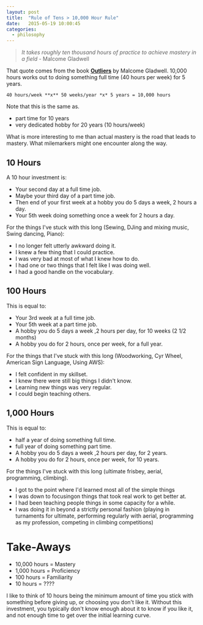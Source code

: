 ```yaml
---
layout: post
title:  "Rule of Tens > 10,000 Hour Rule"
date:   2015-05-19 10:00:45
categories:
  - philosophy
---
```


> *It takes roughly ten thousand hours of practice to achieve mastery in a field* - Malcome Gladwell

That quote comes from the book [**Outliers**][outliers] by Malcome Gladwell.  10,000
hours works out to doing something full time (40 hours per week) for 5 years.

`40 hours/week **x** 50 weeks/year *x* 5 years = 10,000 hours`

Note that this is the same as.

- part time for 10 years
- very dedicated hobby for 20 years (10 hours/week)

What is more interesting to me than actual mastery is the road that leads
to mastery.  What milemarkers might one encounter along the way.

## 10 Hours

A 10 hour investment is:

- Your second day at a full time job.
- Maybe your third day of a part time job.
- Then end of your first week at a hobby you do 5 days a week, 2 hours a day.
- Your 5th week doing something once a week for 2 hours a day.

For the things I've stuck with this long (Sewing, DJing and mixing music, Swing
dancing, Piano):

- I no longer felt utterly awkward doing it.
- I knew a few thing that I could practice.
- I was very bad at most of what I knew how to do.
- I had one or two things that I felt like I was doing well.
- I had a good handle on the vocabulary.

## 100 Hours

This is equal to:

- Your 3rd week at a full time job.
- Your 5th week at a part time job.
- A hobby you do 5 days a week ,2 hours per day, for 10 weeks (2 1/2 months)
- A hobby you do for 2 hours, once per week, for a full year.

For the things that I've stuck with this long (Woodworking, Cyr Wheel, American
Sign Language, Using AWS):

- I felt confident in my skillset.
- I knew there were still big things I didn't know.
- Learning new things was very regular.
- I could begin teaching others.

## 1,000 Hours

This is equal to:

- half a year of doing something full time.
- full year of doing something part time.
- A hobby you do 5 days a week ,2 hours per day, for 2 years.
- A hobby you do for 2 hours, once per week, for 10 years.

For the things I've stuck with this long (ultimate frisbey, aerial,
programming, climbing).

- I got to the point where I'd learned most all of the simple things
- I was down to focusingon things that took real work to get better at.
- I had been teaching people things in some capacity for a while.
- I was doing it in beyond a strictly personal fashion (playing in turnaments
  for ultimate, performing regularly with aerial, programming as my profession,
  competing in climbing competitions)


# Take-Aways

- 10,000 hours = Mastery
- 1,000 hours = Proficiency
- 100 hours = Familiarity
- 10 hours = ????

I like to think of 10 hours being the minimum amount of time you stick with
something before giving up, or choosing you don't like it.  Without this
investment, you typically don't know enough about it to know if you like it,
and not enough time to get over the initial learning curve.

[outliers]: http://en.wikipedia.org/wiki/Outliers_%28book%29<F37>
